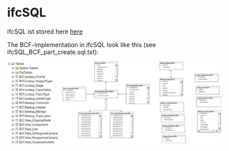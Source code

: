 ﻿<!-- IfcSharp-documentation, Copyright (c) 2020, Bernhard Simon Bock, Friedrich Eder, MIT License (see https://github.com/IfcSharp/IfcSharpLibrary/tree/master/Licence) --->

# ifcSQL
ifcSQL ist stored here [here](https://github.com/IfcSharp/IfcSQL)

The BCF-implementation in ifcSQL look like this (see ifcSQL_BCF_part_create.sql.txt):

![](doc/img/ifcSQL_BCF_part.png)



